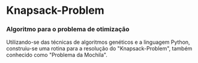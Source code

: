 # Knapsack-Problem

### Algoritmo para o problema de otimização

Utilizando-se das técnicas de algoritmos genéticos e a linguagem Python, construiu-se uma rotina para a resolução do "Knapsack-Problem", também conhecido como "Problema da Mochila".
